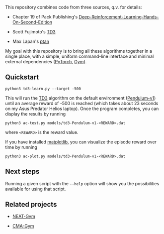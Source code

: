 This repository combines code from three sources, q.v. for details:

* Chapter 19 of Pack Publishing's
[Deep-Reinforcement-Learning-Hands-On-Second-Edition](https://github.com/PacktPublishing/Deep-Reinforcement-Learning-Hands-On-Second-Edition) 

* Scott Fujimoto's [TD3](https://github.com/sfujim/TD3)

* Max Lapan's [ptan](https://github.com/Shmuma/ptan)

My goal with this repository is to bring all these algorithms together in a single place, with a simple, uniform
command-line interface and minimal external dependencies ([PyTorch](https://pytorch.org), [Gym](https://gym.openai.com/)).

## Quickstart

```python3 td3-learn.py --target -500```

This will run the [TD3](https://towardsdatascience.com/td3-learning-to-run-with-ai-40dfc512f93)
algorithm on the default environment
([Pendulum-v1](https://gym.openai.com/envs/Pendulum-v1/)) until an average
reward of  -500 is reached (which takes about 23 seconds on my Asus Predator
Helios laptop).  Once the program completes, you can display the results by
running

```python3 ac-test.py models/td3-Pendulum-v1-<REWARD>.dat```

where ```<REWARD>``` is the reward value.

If you have installed [matplotlib](https://matplotlib.org/), you can visualize the episode reward over time by running

```python3 ac-plot.py models/td3-Pendulum-v1-<REWARD>.dat```


## Next steps

Running a given script with the ```--help``` option will show you the possibilities available for using that script.

## Related projects

* [NEAT-Gym](https://github.com/simondlevy/NEAT-Gym)

* [CMA-Gym](https://github.com/simondlevy/CMA-Gym)
